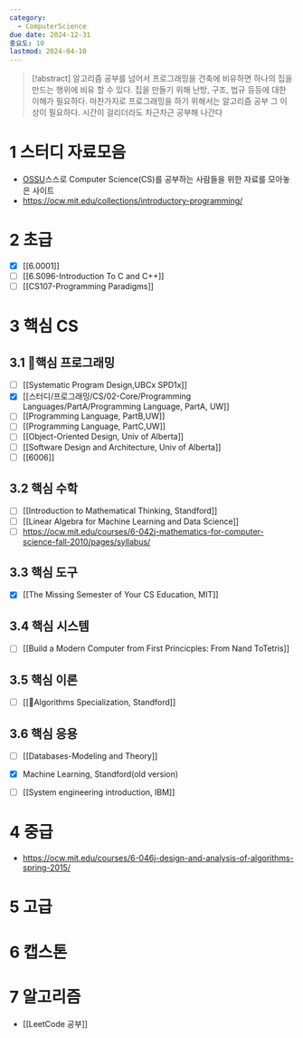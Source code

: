 ```yaml
---
category:
  - ComputerScience
due date: 2024-12-31
중요도: 10
lastmod: 2024-04-10
---
```


> [!abstract] 알고리즘 공부를 넘어서
> 프로그래밍을 건축에 비유하면 하나의 집을 만드는 행위에 비유 할 수 있다. 집을 만들기 위해 난방, 구조, 법규 등등에 대한 이해가 필요하다. 마찬가지로 프로그래밍을 하기 위해서는 알고리즘 공부 그 이상이 필요하다. 시간이 걸리더라도 차근차근 공부해 나간다


# 1 스터디 자료모음

- [OSSU](https://ossu.firebaseapp.com/#/curriculum)스스로 Computer Science(CS)를 공부하는 사람들을 위한 자료를 모아놓은 사이트
- https://ocw.mit.edu/collections/introductory-programming/


# 2 초급
 - [x] [[6.0001]] 
 - [ ] [[6.S096-Introduction To C and C++]]
 - [ ] [[CS107-Programming Paradigms]]
# 3 핵심 CS

## 3.1 핵심 프로그래밍
- [ ] [[Systematic Program Design,UBCx SPD1x]]
- [x] [[스터디/프로그래밍/CS/02-Core/Programming Languages/PartA/Programming Language, PartA, UW]]
- [ ] [[Programming Language, PartB,UW]]
- [ ] [[Programming Language, PartC,UW]]
- [ ] [[Object-Oriented Design, Univ of Alberta]]
- [ ] [[Software Design and Architecture, Univ of Alberta]]
- [ ] [[6006]]

## 3.2 핵심 수학

- [ ] [[Introduction to Mathematical Thinking, Standford]]
- [ ] [[Linear Algebra for Machine Learning and Data Science]]
- [ ] https://ocw.mit.edu/courses/6-042j-mathematics-for-computer-science-fall-2010/pages/syllabus/
## 3.3 핵심 도구
- [x] [[The Missing Semester of Your CS Education, MIT]]

## 3.4 핵심 시스템
- [ ] [[Build a Modern Computer from First Princicples: From Nand ToTetris]]

## 3.5 핵심 이론
- [ ] [[Algorithms Specialization, Standford]]
## 3.6 핵심 응용
- [ ] [[Databases-Modeling and Theory]]
- [x] Machine Learning, Standford(old version)
- [ ] [[System engineering introduction, IBM]]


# 4 중급
- https://ocw.mit.edu/courses/6-046j-design-and-analysis-of-algorithms-spring-2015/

# 5 고급

# 6 캡스톤

# 7 알고리즘
- [[LeetCode 공부]]